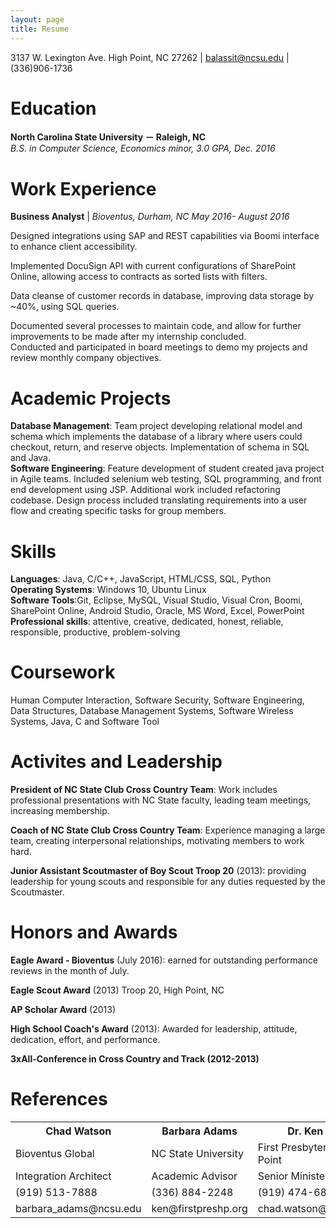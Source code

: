 ```yaml
---
layout: page
title: Resume
---
```


3137 W. Lexington Ave. High Point, NC 27262 \| balassit@ncsu.edu \| (336)906-1736

# Education
**North Carolina State University － Raleigh, NC**  
*B.S. in Computer Science, Economics minor, 3.0 GPA, Dec. 2016*

# Work Experience
**Business Analyst** | *Bioventus, Durham, NC
May 2016- August 2016*


Designed integrations using SAP and REST capabilities via Boomi interface to enhance client accessibility.  

Implemented DocuSign API with current configurations of SharePoint Online, allowing access to contracts as sorted lists with filters.  

Data cleanse of customer records in database, improving data storage by ~40%, using SQL queries.  

Documented several processes to maintain code, and allow for further improvements to be made after my internship concluded.  
Conducted and participated in board meetings to demo my projects and review monthly company objectives.  

# Academic Projects
**Database Management**: Team project developing relational model and schema which implements the database of a library where users could checkout, return, and reserve objects. Implementation of schema in SQL and Java.  
**Software Engineering**: Feature development of student created java project in Agile teams. Included selenium web testing, SQL programming, and front end development using JSP. Additional work included refactoring codebase.
Design process included translating requirements into a user flow and creating specific tasks for group members.

# Skills
**Languages**: Java, C/C++, JavaScript, HTML/CSS, SQL, Python  </br>
**Operating Systems**: Windows 10, Ubuntu Linux  </br>
**Software Tools**:Git, Eclipse, MySQL, Visual Studio, Visual Cron, Boomi, SharePoint Online, Android Studio, Oracle, MS Word, Excel, PowerPoint  </br>
**Professional skills**: attentive, creative, dedicated, honest, reliable, responsible, productive, problem-solving  </br>

# Coursework
Human Computer Interaction, Software Security, Software Engineering, Data Structures, Database Management Systems, Software Wireless Systems, Java, C and Software Tool

# Activites and Leadership
**President of NC State Club Cross Country Team**: Work includes professional presentations with NC State faculty, leading team meetings, increasing membership.  

**Coach of NC State Club Cross Country Team**: Experience managing a large team, creating interpersonal relationships, motivating members to work hard.  

**Junior Assistant Scoutmaster of Boy Scout Troop 20** (2013): providing leadership for young scouts and responsible for any duties requested by the Scoutmaster.  


# Honors and Awards
**Eagle Award - Bioventus** (July 2016): earned for outstanding performance reviews in the month of July.  

**Eagle Scout Award** (2013) Troop 20, High Point, NC  

**AP Scholar Award** (2013)  

**High School Coach's Award** (2013): Awarded for leadership, attitude, dedication, effort, and performance.

**3xAll-Conference in Cross Country and Track (2012-2013)**  


# References
<table id="references">
<th>Chad Watson</th><th>Barbara Adams</th><th>Dr. Ken Broman-Fulks</th>
  <tr>
      <td>Bioventus Global</td><td>NC State University</td><td>First Presbyterian Church of High Point</td>
  </tr>
    <tr>
      <td>Integration Architect</td><td>Academic Advisor</td><td>Senior Minister</td>
  </tr>
    <tr>
      <td>(919) 513-7888</td><td>(336) 884-2248</td><td>(919) 474-6825 </td>
  </tr>
    <tr>
      <td>barbara_adams@ncsu.edu</td><td>ken@firstpreshp.org</td><td>chad.watson@bioventusglobal.com</td>
  </tr>
</table>

